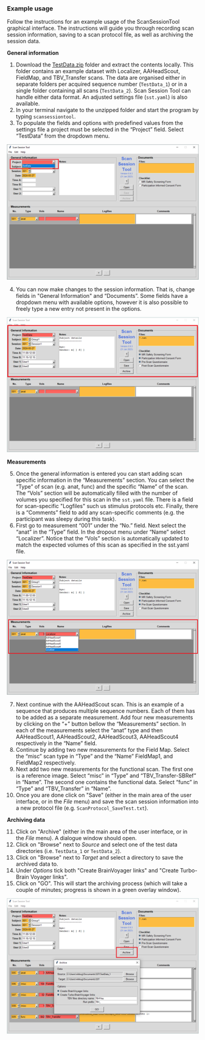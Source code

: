 ### Example usage
Follow the instructions for an example usage of the ScanSessionTool graphical interface. The instructions will guide you through recording scan session information, saving to a scan protocol file, as well as archiving the session data.

**General information**
1. Download the [TestData.zip](https://github.com/fladd/ScanSessionTool/tree/master/tests/TestData.zip) folder and extract the contents locally. This folder contains an example dataset with Localizer, AAHeadScout, FieldMap, and TBV_Transfer scans. The data are organised either in separate folders per acquired sequence number (`TestData_1`) or in a single folder containing all scans  (`TestData_2`). Scan Session Tool can handle either data format. An adjusted settings file (`sst.yaml`) is also available.  
2. In your terminal navigate to the unzipped folder and start the program by typing `scansessiontool`. 
3. To populate the fields and options with predefined values from the settings file a project must be selected in the “Project” field. Select “TestData” from the dropdown menu.

![](images/Project.png)

4. You can now make changes to the session information. That is, change fields in "General Information" and “Documents”. Some fields have a dropdown menu with available options, however it is also possible to freely type a new entry not present in the options.

![](images/Info.png)  

**Measurements**

5. Once the general information is entered you can start adding scan specific information in the “Measurements” section. You can select the “Type” of scan (e.g. anat, func) and the specific “Name” of the scan. The “Vols” section will be automatically filled with the number of volumes you specified for this scan in the `sst.yaml` file. There is a field for scan-specific "Logfiles" such us stimulus protocols etc. Finally, there is a “Comments”  field to add any scan-specific comments (e.g. the participant was sleepy during this task).
6. First go to measurement “001” under the “No.” field. Next select the “anat” in the “Type” field. In the dropout menu under “Name” select “Localizer”. Notice that the “Vols” section is automatically updated to match the expected volumes of this scan as specified in the sst.yaml file.

![](images/Name.png)

7. Next continue with the AAHeadScout scan. This is an example of a sequence that produces multiple sequence numbers. Each of them has to be added as a separate measurement. Add four new measurements by clicking on the “+” button bellow the “Measurements” section. In each of the measurements select the “anat” type and then AAHeadScout1, AAHeadScout2, AAHeadScout3, AAHeadScout4 respectively in the “Name” field.
8. Continue by adding two new measurements for the Field Map. Select the “misc” scan type in “Type” and the “Name” FieldMap1, and FieldMap2 respectively. 
9. Next add two new measurements for the functional scan. The first one is a reference image. Select “misc” in “Type” and “TBV_Transfer-SBRef” in “Name”.  The second one contains the functional data. Select “func” in “Type” and “TBV_Transfer” in “Name”.
10. Once you are done click on "Save" (either in the main area of the user interface, or in the *File* menu) and save the scan session information into a new protocol file (e.g. `ScanProtocol_SaveTest.txt`).

**Archiving data**

11. Click on "Archive" (either in the main area of the user interface, or in the *File* menu). A dialogue window should open.
12. Click on "Browse" next to *Source* and select one of the test data directories (i.e. `TestData_1` or `TestData_2`).
13. Click on "Browse" next to *Target* and select a directory to save the archived data to.
14. Under *Options* tick both "Create BrainVoyager links" and "Create Turbo-Brain Voyager links".
15. Click on "GO". This will start the archiving process (which will take a couple of minutes; progress is shown in a green overlay window).

![](images/Archive.png)
